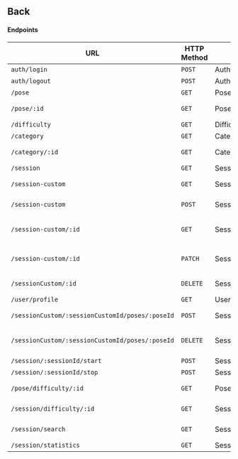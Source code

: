 ## Back

#### Endpoints

| URL                                             | HTTP Method | Controller              | Method                    | Content                        |
| ----------------------------------------------- | ----------- | ----------------------- | ------------------------- | ------------------------------ |
| `auth/login`                                    | `POST`      | AuthController          | `login`                   | Login form                     |
| `auth/logout`                                   | `POST`      | AuthController          | `logout`                  | Logout form                    |
| `/pose`                                         | `GET`       | PoseController          | `getAllPoses`             | List poses                     |
| `/pose/:id`                                     | `GET`       | PoseController          | `getOnePose`              | A specific pose                |
| `/difficulty`                                   | `GET`       | DifficultyController    | `getAllDifficulties`      | List difficulties              |
| `/category`                                     | `GET`       | CategoryController      | `getAllCategorie`         | List categories                |
| `/category/:id`                                 | `GET`       | CategoryController      | `getOneCategory`          | A specific category            |
| `/session`                                      | `GET`       | SessionController       | `getAllSessions`          | List sessions                  |
| `/session-custom`                               | `GET`       | SessionCustomController | `getAllSessionCustoms`    | List session custom            |
| `/session-custom`                               | `POST`      | SessionCustomController | `create`                  | Create session custom          |
| `/session-custom/:id`                           | `GET`       | SessionCustomController | `getSessionCustom`        | A specific session custom      |
| `/session-custom/:id`                           | `PATCH`     | SessionCustomController | `edit`                    | Update session custom          |
| `/sessionCustom/:id`                            | `DELETE`    | SessionCustomController | `delete`                  | Delete session custom          |
| `/user/profile`                                 | `GET`       | UserController          | `read`                    | User profile                   |
| `/sessionCustom/:sessionCustomId/poses/:poseId` | `POST`      | SessionCustomController | `create`                  | Add pose to sessionCustom      |
| `/sessionCustom/:sessionCustomId/poses/:poseId` | `DELETE`    | SessionCustomController | `delete`                  | Remove pose from sessionCustom |
| `/session/:sessionId/start`                     | `POST`      | SessionController       | `startSession`            | Start a session                |
| `/session/:sessionId/stop`                      | `POST`      | SessionController       | `stopSession`             | Stop a session                 |
| `/pose/difficulty/:id`                          | `GET`       | PoseController          | `getPosesByDifficulty`    | Get poses by difficulty        |
| `/session/difficulty/:id`                       | `GET`       | SessionController       | `getSessionsByDifficulty` | Get sessions by difficulty     |
| `/session/search`                               | `GET`       | SessionController       | `search`                  | Search session by term         |
| `/session/statistics`                           | `GET`       | SessionController       | `getStatistics`           | Get statistics                 |
